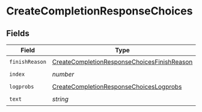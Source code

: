 # CreateCompletionResponseChoices


## Fields

| Field                                                                                                             | Type                                                                                                              | Required                                                                                                          | Description                                                                                                       |
| ----------------------------------------------------------------------------------------------------------------- | ----------------------------------------------------------------------------------------------------------------- | ----------------------------------------------------------------------------------------------------------------- | ----------------------------------------------------------------------------------------------------------------- |
| `finishReason`                                                                                                    | [CreateCompletionResponseChoicesFinishReason](../../models/shared/createcompletionresponsechoicesfinishreason.md) | :heavy_check_mark:                                                                                                | N/A                                                                                                               |
| `index`                                                                                                           | *number*                                                                                                          | :heavy_check_mark:                                                                                                | N/A                                                                                                               |
| `logprobs`                                                                                                        | [CreateCompletionResponseChoicesLogprobs](../../models/shared/createcompletionresponsechoiceslogprobs.md)         | :heavy_check_mark:                                                                                                | N/A                                                                                                               |
| `text`                                                                                                            | *string*                                                                                                          | :heavy_check_mark:                                                                                                | N/A                                                                                                               |